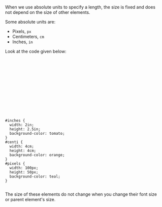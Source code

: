 When we use absolute units to specify a length,
the size is fixed and does not depend on the size of other elements.

Some absolute units are:

- Pixels, `px`
- Centimeters, `cm`
- Inches, `in`

Look at the code given below:

<codeblock language="css" type="lesson">
<code>
<panel language="html">
<div id="inches">
  <div id="centi">
    <div id="pixels">
    </div>
  </div>
</div>
</panel>
<panel language="css">
#inches {
  width: 2in;
  height: 2.5in;
  background-color: tomato;
}
#centi {
  width: 4cm;
  height: 4cm;
  background-color: orange;
}
#pixels {
  width: 100px;
  height: 50px;
  background-color: teal;
}
</panel>
</code>
</codeblock>

The size of these elements do not change when you change their font size or parent element's size.